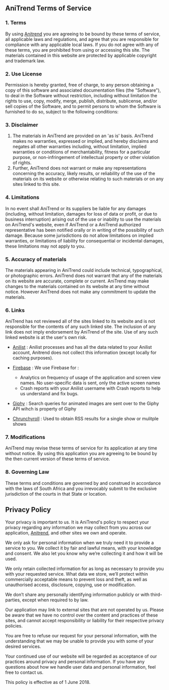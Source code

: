 ## AniTrend Terms of Service

### 1\. Terms

By using [Anitrend](https://play.google.com/store/apps/details?id=com.mxt.anitrend) you are agreeing to be bound by these terms of service, all applicable laws and regulations, and agree that you are responsible for compliance with any applicable local laws. If you do not agree with any of these terms, you are prohibited from using or accessing this site. The materials contained in this website are protected by applicable copyright and trademark law.

### 2\. Use License

Permission is hereby granted, free of charge, to any person obtaining a copy
of this software and associated documentation files (the "Software"), to deal
in the Software without restriction, including without limitation the rights
to use, copy, modify, merge, publish, distribute, sublicense, and/or sell
copies of the Software, and to permit persons to whom the Software is
furnished to do so, subject to the following conditions:

### 3\. Disclaimer

1.  The materials in AniTrend are provided on an 'as is' basis. AniTrend makes no warranties, expressed or implied, and hereby disclaims and negates all other warranties including, without limitation, implied warranties or conditions of merchantability, fitness for a particular purpose, or non-infringement of intellectual property or other violation of rights.
2.  Further, AniTrend does not warrant or make any representations concerning the accuracy, likely results, or reliability of the use of the materials on its website or otherwise relating to such materials or on any sites linked to this site.

### 4\. Limitations

In no event shall AniTrend or its suppliers be liable for any damages (including, without limitation, damages for loss of data or profit, or due to business interruption) arising out of the use or inability to use the materials on AniTrend's website, even if AniTrend or a AniTrend authorized representative has been notified orally or in writing of the possibility of such damage. Because some jurisdictions do not allow limitations on implied warranties, or limitations of liability for consequential or incidental damages, these limitations may not apply to you.

### 5\. Accuracy of materials

The materials appearing in AniTrend could include technical, typographical, or photographic errors. AniTrend does not warrant that any of the materials on its website are accurate, complete or current. AniTrend may make changes to the materials contained on its website at any time without notice. However AniTrend does not make any commitment to update the materials.

### 6\. Links

AniTrend has not reviewed all of the sites linked to its website and is not responsible for the contents of any such linked site. The inclusion of any link does not imply endorsement by AniTrend of the site. Use of any such linked website is at the user's own risk.

- [Anilist](https://anilist.co/terms) : Anilist processes and has all the data related to your Anilist account, Anitrend does not collect this information (except locally for caching purposes).


- [Firebase](https://firebase.google.com/terms/) : We use Firebase for :
  - Analytics on frequency of usage of the application and screen view names. No user-specific data is sent, only the active screen names
  - Crash reports with your Anilist username with Crash reports to help us understand and fix bugs.


- [Giphy](https://giphy.com/terms) : Search queries for animated images are sent over to the Giphy API wihch is property of Giphy


- [Chrunchyroll](http://www.crunchyroll.com/tos) : Used to obtain RSS results for a single show or mulitple shows

### 7\. Modifications

AniTrend may revise these terms of service for its application at any time without notice. By using this application you are agreeing to be bound by the then current version of these terms of service.

### 8\. Governing Law

These terms and conditions are governed by and construed in accordance with the laws of South Africa and you irrevocably submit to the exclusive jurisdiction of the courts in that State or location.

## Privacy Policy

Your privacy is important to us. It is AniTrend's policy to respect your privacy regarding any information we may collect from you across our application, [Anitrend](https://play.google.com/store/apps/details?id=com.mxt.anitrend), and other sites we own and operate.

We only ask for personal information when we truly need it to provide a service to you. We collect it by fair and lawful means, with your knowledge and consent. We also let you know why we’re collecting it and how it will be used.

We only retain collected information for as long as necessary to provide you with your requested service. What data we store, we’ll protect within commercially acceptable means to prevent loss and theft, as well as unauthorised access, disclosure, copying, use or modification.

We don’t share any personally identifying information publicly or with third-parties, except when required to by law.

Our application may link to external sites that are not operated by us. Please be aware that we have no control over the content and practices of these sites, and cannot accept responsibility or liability for their respective privacy policies.

You are free to refuse our request for your personal information, with the understanding that we may be unable to provide you with some of your desired services.

Your continued use of our website will be regarded as acceptance of our practices around privacy and personal information. If you have any questions about how we handle user data and personal information, feel free to contact us.

This policy is effective as of 1 June 2018.
